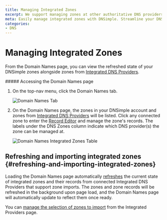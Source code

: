 ```yaml
---
title: Managing Integrated Zones
excerpt: We support managing zones at other authoritative DNS providers.
meta: Easily manage integrated zones with DNSimple. Streamline your DNS management across multiple authoritative providers such as Route53, and CoreDNS.
categories:
- DNS
---
```


# Managing Integrated Zones

From the Domain Names page, you can view the refreshed state of your DNSimple zones alongside zones from [Integrated DNS Providers](/articles/integrated-dns-providers/).

<div class="section-steps" markdown="1">
##### Accessing the Domain Names page

1.  On the top-nav menu, click the <label>Domain Names</label> tab.

    ![Domain Names Tab](/files/domain-names-tab.png)

1.  On the <label>Domain Names</label> page, the zones in your DNSimple account and zones from [Integrated DNS Providers](/articles/integrated-dns-providers/) will be listed. Click any connected zone to enter the [Record Editor](/articles/record-editor-integrated-zones/) and manage the zone's records. The labels under the DNS Zones column indicate which DNS provider(s) the zone can be managed at.

    ![Domain Names Integrated Zones Table](/files/domain-names-integrated-zones.png)
</div>

## Refreshing and importing integrated zones {#refreshing-and-importing-integrated-zones}

Loading the Domain Names page automatically [refreshes](/articles/record-editor-integrated-zones#importing-integrated-zone-records) the current state of integrated zones and their records from connected Integrated DNS Providers that support zone imports. The zones and zone records will be refreshed in the background upon page load, and the Domain Names page will automatically update to reflect them once ready.

You can [manage the selection of zones to import](/articles/integrated-dns-providers#managing-integrated-zone-selection) from the Integrated Providers page.
